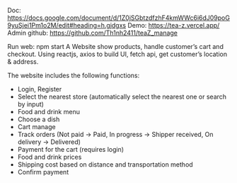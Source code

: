 Doc: https://docs.google.com/document/d/1Z0jSGbtzdfzhF4kmWWc6i6dJ09poG9yuSjei1Pm1o2M/edit#heading=h.gjdgxs
Demo: https://tea-z.vercel.app/
Admin github: https://github.com/Th1nh2411/teaZ_manage

Run web: npm start
A Website show products, handle customer’s cart and checkout. Using reactjs, axios to build UI, fetch api, get customer’s location & address.

The website includes the following functions:
- Login, Register
- Select the nearest store (automatically select the nearest one or search by input)
- Food and drink menu
- Choose a dish
- Cart manage
- Track orders (Not paid -> Paid, In progress -> Shipper received, On delivery -> Delivered)
- Payment for the cart (requires login)
- Food and drink prices
- Shipping cost based on distance and transportation method
- Confirm payment
